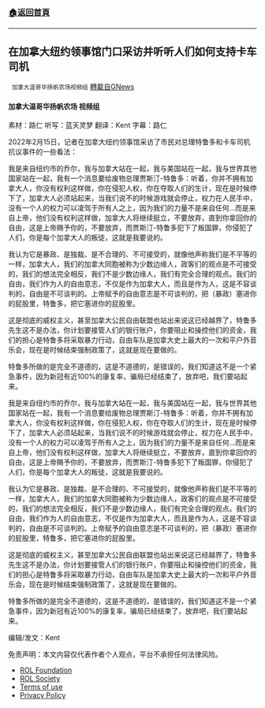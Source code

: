 ###  [:house:返回首頁](https://github.com/ourhimalayas/txt)
---


## 在加拿大纽约领事馆门口采访并听听人们如何支持卡车司机
` 加拿大温哥华扬帆农场视频组` [轉載自GNews](https://gnews.org/zh-hans/2038298/)

#### 加拿大温哥华扬帆农场 视频组

素材：路仁
听写：蓝天灵梦
翻译：Kent
字幕：路仁

2022年2月15日，记者在加拿大纽约领事馆采访了市民对总理特鲁多和卡车司机抗议事件的一些看法：

我是来自纽约市的乔尔，我与加拿大站在一起，我与美国站在一起，我与世界其他国家站在一起，我有一个消息要给废物总理贾斯汀-特鲁多：听着，你并不拥有加拿大人，你没有权利这样做，你在侵犯人权，你在夺取人们的生计，现在是时候停下了，加拿大人必须站起来，当我们说不的时候游戏就会停止，权力在人民手中，没有一个人的权力可以凌驾于所有人之上，因为我们的力量不是来自任何…而是来自上帝，他们没有权利这样做，加拿大人将继续挺立，不要放弃，直到你拿回你的自由，这是上帝赐予你的，不要放弃，而贾斯汀-特鲁多犯下了叛国罪，你侵犯了人们，你是每个加拿大人的叛徒，这就是我要说的。

我认为它是暴政、是独裁、是不合理的、不可接受的，就像他声称我们是不平等的一样，加拿大人，我们的加拿大同胞被称为少数边缘人，政客们的观点是不可接受的，我们的想法完全相反，我们不是少数边缘人，我们有完全合理的观点。我们的自由，我们作为人的自由意志，不仅是作为加拿大人，而且是作为人，这是不容谈判的，自由是不可谈判的。上帝赋予的自由意志是不可谈判的，把（暴政）塞进你的屁股里，特鲁多，把它塞进你的屁股里。

这是彻底的威权主义，甚至加拿大公民自由联盟也站出来说这已经越界了，特鲁多先生这不是办法，你计划要接管人们的银行账户，你要阻止和操控他们的资金，我们的担心是特鲁多将采取暴力行动，自由车队是加拿大史上最大的一次和平户外音乐会，现在是时候结束强制政策了，这就是现在要做的。

特鲁多所做的是完全不道德的，这是不道德的，是错误的，我们知道这不是一个紧急事件，因为新冠有近100%的康复率，骗局已经结束了，放弃吧，我们要站起来。

我是来自纽约市的乔尔，我与加拿大站在一起，我与美国站在一起，我与世界其他国家站在一起，我有一个消息要给废物总理贾斯汀-特鲁多：听着，你并不拥有加拿大人，你没有权利这样做，你在侵犯人权，你在夺取人们的生计，现在是时候停下了，加拿大人必须站起来，当我们说不的时候游戏就会停止，权力在人民手中，没有一个人的权力可以凌驾于所有人之上，因为我们的力量不是来自任何…而是来自上帝，他们没有权利这样做，加拿大人将继续挺立，不要放弃，直到你拿回你的自由，这是上帝赐予你的，不要放弃，而贾斯汀-特鲁多犯下了叛国罪，你侵犯了人们，你是每个加拿大人的叛徒，这就是我要说的。

我认为它是暴政、是独裁、是不合理的、不可接受的，就像他声称我们是不平等的一样，加拿大人，我们的加拿大同胞被称为少数边缘人，政客们的观点是不可接受的，我们的想法完全相反，我们不是少数边缘人，我们有完全合理的观点。我们的自由，我们作为人的自由意志，不仅是作为加拿大人，而且是作为人，这是不容谈判的，自由是不可谈判的。上帝赋予的自由意志是不可谈判的，把（暴政）塞进你的屁股里，特鲁多，把它塞进你的屁股里。

这是彻底的威权主义，甚至加拿大公民自由联盟也站出来说这已经越界了，特鲁多先生这不是办法，你计划要接管人们的银行账户，你要阻止和操控他们的资金，我们的担心是特鲁多将采取暴力行动，自由车队是加拿大史上最大的一次和平户外音乐会，现在是时候结束强制政策了，这就是现在要做的。

特鲁多所做的是完全不道德的，这是不道德的，是错误的，我们知道这不是一个紧急事件，因为新冠有近100%的康复率，骗局已经结束了，放弃吧，我们要站起来。

编辑/发文：Kent

 

免责声明：本文内容仅代表作者个人观点，平台不承担任何法律风险。

- [ROL Foundation](https://rolfoundation.org/)
- [ROL Society](https://rolsociety.org/)
- [Terms of use](https://gnews.org/terms-of-use-3/)
- [Privacy Policy](https://gnews.org/privacy-policy/)
